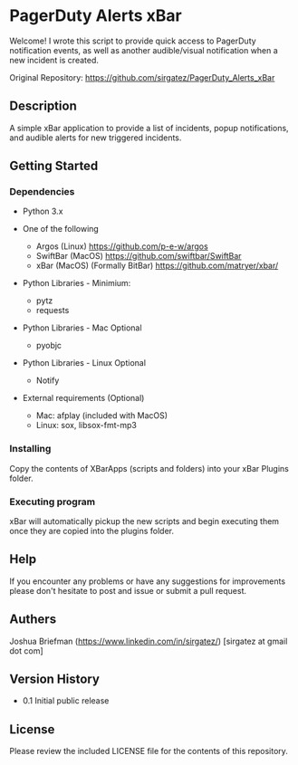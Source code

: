 # PagerDuty Alerts xBar

Welcome! I wrote this script to provide quick access to PagerDuty notification events, as well as another audible/visual notification when a new incident is created.

Original Repository: https://github.com/sirgatez/PagerDuty_Alerts_xBar

## Description

A simple xBar application to provide a list of incidents, popup notifications, and audible alerts for new triggered incidents.

## Getting Started

### Dependencies
* Python 3.x

* One of the following
	* Argos (Linux) https://github.com/p-e-w/argos
	* SwiftBar (MacOS) https://github.com/swiftbar/SwiftBar
	* xBar (MacOS) (Formally BitBar) https://github.com/matryer/xbar/

* Python Libraries - Minimium:
	* pytz
	* requests

* Python Libraries - Mac Optional
	* pyobjc

* Python Libraries - Linux Optional
	* Notify

* External requirements (Optional)
	* Mac: afplay (included with MacOS)
	* Linux: sox, libsox-fmt-mp3

### Installing

Copy the contents of XBarApps (scripts and folders) into your xBar Plugins folder.

### Executing program

xBar will automatically pickup the new scripts and begin executing them once they are copied into the plugins folder.

## Help

If you encounter any problems or have any suggestions for improvements please don't hesitate to post and issue or submit a pull request.

## Authers

Joshua Briefman (https://www.linkedin.com/in/sirgatez/) [sirgatez at gmail dot com]

## Version History

* 0.1 Initial public release

## License

Please review the included LICENSE file for the contents of this repository.
